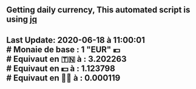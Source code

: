 ## Getting daily currency, This automated script is using [jq](https://stedolan.github.io/jq/)
## Last Update:  2020-06-18 à 11:00:01 </br># Monaie de base : 1 "EUR" 💶 </br> # Equivaut en 🇹🇳 à :  3.202263 </br> # Equivaut en 💵 à : 1.123798</br> # Equivaut en 🐱‍💻 à :  0.000119
